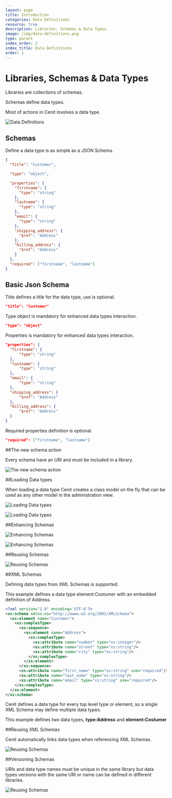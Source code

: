 ```yaml
---
layout: page
title: Introduction
categories: Data Definitions
resource: true
description: Libraries, Schemas & Data Types.
image: /img/data-definitions.png
type: parent
index_order: 2
index_title: Data Definitions
order: 1
---
```


# Libraries, Schemas & Data Types

Libraries are collections of schemas.

Schemas define data types.

Most of actions in Cenit involves a data type.

![Data Definitions](/img/data_definitions/types.png)

## Schemas

Define a data type is as simple as a JSON Schema.

```json
{
  "title": "Customer",

  "type": "object",

  "properties": {
    "firstname": {
      "type": "string"
    },
    "lastname": {
      "type": "string"
    },
    "email": {
      "type": "string"
    },
    "shipping_address": {
      "$ref": "Address"
    },
    "billing_address": {
      "$ref": "Address"
    }
  },
  "required": ["firstname", "lastname"]
}
```

## Basic Json Schema
Title defines a title for the data type, use is optional.

```json
"title": "Customer"
```

Type object is mandatory for enhanced data types interaction.

```json
"type": "object"
```

Properties is mandatory for enhanced data types interaction.

```json
"properties": {
  "firstname": {
      "type": "string"
  },
  "lastname": {
      "type": "string"
  },
  "email": {
      "type": "string"
  },
  "shipping_address": {
      "$ref": "Address"
  },
  "billing_address": {
      "$ref": "Address"
  }
}
```

Required properties definition is optional.

```json
"required": ["firstname", "lastname"]
```

##The new schema action

Every schema have an URI and must be included in a library.

![The new schema action](/img/data_definitions/screen_1.png)

##Loading Data types

When loading a data type Cenit creates a class model on the fly that can be used as any other model in the administration view.

![Loading Data types](/img/data_definitions/screen_2.png)

![Loading Data types](/img/data_definitions/loading_data_types.png)

##Enhancing Schemas

![Enhancing Schemas](/img/data_definitions/enhacing_2.png)

![Enhancing Schemas](/img/data_definitions/enhacing_3.png)

##Reusing Schemas

![Reusing Schemas](/img/data_definitions/reusing.png)


##XML Schemas

Defining data types from XML Schemas is supported.

This example defines a data type element:Costumer with an embedded definition of Address.

```xml
<?xml version="1.0" encoding='UTF-8'?>
<xs:schema xmlns:xs="http://wwww.w3.org/2001/XMLSchema">
  <xs:element name="Customer">
    <xs:complexType>
      <xs:sequence>
        <xs:element name="Address">
          <xs:complexType>
            <xs:attribute name="number" type="xs:integer"/>
            <xs:attribute name="street" type="xs:string"/>
            <xs:attribute name="city" type="xs:string"/>
          </xs:complexType>
        </xs:element>
      </xs:sequence>
      <xs:attribute name="first_name" type="xs:string" use="required"/>
      <xs:attribute name="last_name" type="xs:string"/>
      <xs:attribute name="email" type="xs:string" use="required"/>
    </xs:complexType>
  </xs:element>
</xs:schema>
```

Cenit defines a data type for every top level type or element, so a single XML Schema may define multiple data types.

This example defines two data types, **type:Address** and **element:Costumer**

##Reusing XML Schemas

Cenit automatically links data types when referencing XML Schemas.

![Reusing Schemas](/img/data_definitions/xml_reusing.png)

##Versioning Schemas

URIs and data type names must be unique in the same library but data types versions with the same URI or name can be defined in different libraries.

![Reusing Schemas](/img/data_definitions/versioning_schema.png)

